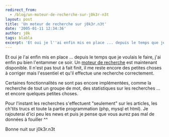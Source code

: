```yaml
---
redirect_from:
  - /blog/un-moteur-de-recherche-sur-j0k3r-n3t
layout: post
title: 'Un moteur de recherche sur j0k3r.n3t'
date: '2005-01-11 12:34:36'
author: j0k
tags: blabla
excerpt: 'Et oui je l''ai enfin mis en place ... depuis le temps que je voulais le faire, j''ai enfin pu bien l''entammer ce soir.   Un [moteur de recherche](http://www.j0k3r.net/faire-une-recherche.html) est maintenant disponible. Il n''est pas tout à fait finit, il me reste encore des petites choses à corriger mais l''essentiel et qu''il effectue une recherche correctement.       ...'
---
```


Et oui je l'ai enfin mis en place ... depuis le temps que je voulais le faire, j'ai enfin pu bien l'entammer ce soir.   Un [moteur de recherche](http://www.j0k3r.net/faire-une-recherche.html) est maintenant disponible. Il n'est pas tout à fait finit, il me reste encore des petites choses à corriger mais l'essentiel et qu'il effectue une recherche correctement.

Certaines fonctionnalités ne sont pas encore implémentées, comme la recherche de tout un groupe de mot, des statistiques sur les recherches ... et encore quelques petites choses.

Pour l'instant les recherches s'effectuent "seulement" sur les articles, les ch'tits trucs et toute la partie programmation (php, mysql et html). Je rajouterai d'ici peu les news et puis je pense que vous aurez pas mal de données à fouiller ^^

Bonne nuit sur j0k3r.n3t
